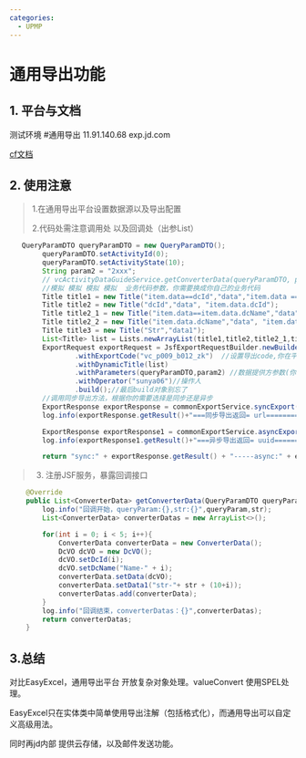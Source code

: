 ```yaml
---
categories:
  - UPMP
---
```

# 通用导出功能

## 1. 平台与文档

测试环境 #通用导出
11.91.140.68 exp.jd.com

[cf文档](https://git.jd.com/jvg/common-export/wikis/4.%E6%8E%A5%E5%85%A5%E7%AC%AC%E4%B8%89%E6%AD%A5%E2%80%94%E2%80%94%E5%AE%A2%E6%88%B7%E7%AB%AF%E6%8E%A5%E5%85%A5%E4%BB%A3%E7%A0%81) 

## 2. 使用注意

> 1.在通用导出平台设置数据源以及导出配置
>
> 2.代码处需注意调用处 以及回调处（出参List）

```java
   QueryParamDTO queryParamDTO = new QueryParamDTO();
        queryParamDTO.setActivityId(0);
        queryParamDTO.setActivityState(10);
        String param2 = "2xxx";
        // vcActivityDataGuideService.getConverterData(queryParamDTO, param2);
        //模拟 模拟 模拟 模拟  业务代码参数，你需要换成你自己的业务代码
        Title title1 = new Title("item.data==dcId","data","item.data == null ? null: item.data.dcId");
        Title title2 = new Title("dcId","data", "item.data.dcId");
        Title title2_1 = new Title("item.data==item.data.dcName","data", "item.data == null ? null: item.data.dcName");
        Title title2_2 = new Title("item.data.dcName","data", "item.data.dcName");
        Title title3 = new Title("Str","data1");
        List<Title> list = Lists.newArrayList(title1,title2,title2_1,title2_2,title3);
        ExportRequest exportRequest = JsfExportRequestBuilder.newBuilder()
                .withExportCode("vc_p009_b012_zk")  //设置导出code,你在平台上配置的 （可以在代码中写死，不用提取成变量，让用户填写一个code的目的就是简化测试和生产环境的变量区分）
                .withDynamicTitle(list)
                .withParameters(queryParamDTO,param2) //数据提供方参数(你接口怎么传就怎么写)
                .withOperator("sunya06")//操作人
                .build();//最后build对象别忘了
        //调用同步导出方法，根据你的需要选择是同步还是异步
        ExportResponse exportResponse = commonExportService.syncExport(exportRequest);
        log.info(exportResponse.getResult()+"===同步导出返回= url=================");

        ExportResponse exportResponse1 = commonExportService.asyncExport(exportRequest);
        log.info(exportResponse1.getResult()+"===异步导出返回= uuid=================");

        return "sync:" + exportResponse.getResult() + "-----async:" + exportResponse1.getResult();
```

> 3. 注册JSF服务，暴露回调接口

```java
    @Override
    public List<ConverterData> getConverterData(QueryParamDTO queryParam, String str) {
        log.info("回调开始，queryParam:{},str:{}",queryParam,str);
        List<ConverterData> converterDatas = new ArrayList<>();

        for(int i = 0; i < 5; i++){
            ConverterData converterData = new ConverterData();
            DcVO dcVO = new DcVO();
            dcVO.setDcId(i);
            dcVO.setDcName("Name-" + i);
            converterData.setData(dcVO);
            converterData.setData1("str-"+ str + (10+i));
            converterDatas.add(converterData);
        }
        log.info("回调结束，converterDatas：{}",converterDatas);
        return converterDatas;
    }
```

## 3.总结

对比EasyExcel，通用导出平台 开放复杂对象处理。valueConvert 使用SPEL处理。

EasyExcel只在实体类中简单使用导出注解（包括格式化），而通用导出可以自定义高级用法。

同时再jd内部 提供云存储，以及邮件发送功能。
